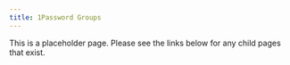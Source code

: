 ```yaml
---
title: 1Password Groups
---
```


This is a placeholder page. Please see the links below for any child pages that exist.
